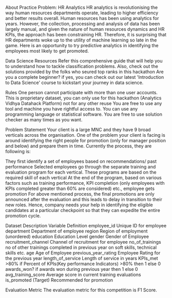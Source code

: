 About Practice Problem: HR Analytics
HR analytics is revolutionising the way human resources departments operate, leading to higher efficiency and better results overall. Human resources has been using analytics for years. However, the collection, processing and analysis of data has been largely manual, and given the nature of human resources dynamics and HR KPIs, the approach has been constraining HR. Therefore, it is surprising that HR departments woke up to the utility of machine learning so late in the game. Here is an opportunity to try predictive analytics in identifying the employees most likely to get promoted.

Data Science Resources
Refer this comprehensive guide that will help you to understand how to tackle classification problems.
Also, check out the solutions provided by the folks who seured top ranks in this hackathon
Are you a complete beginner? if yes, you can check out our latest 'Introduction to Data Science' course to kickstart your journey in data science.

Rules
One person cannot participate with more than one user accounts.
This is proprietary dataset, you can only use for this hackathon (Analytics Vidhya Datahack Platform) not for any other reuse
You are free to use any tool and machine you have rightful access to.
You can use any programming language or statistical software.
You are free to use solution checker as many times as you want.


Problem Statement
Your client is a large MNC and they have 9 broad verticals across the organisation. One of the problem your client is facing is around identifying the right people for promotion (only for manager position and below) and prepare them in time. Currently the process, they are following is:

They first identify a set of employees based on recommendations/ past performance
Selected employees go through the separate training and evaluation program for each vertical. These programs are based on the required skill of each vertical
At the end of the program, based on various factors such as training performance, KPI completion (only employees with KPIs completed greater than 60% are considered) etc., employee gets promotion
For above mentioned process, the final promotions are only announced after the evaluation and this leads to delay in transition to their new roles. Hence, company needs your help in identifying the eligible candidates at a particular checkpoint so that they can expedite the entire promotion cycle.

Dataset Description
Variable	Definition
employee_id	Unique ID for employee
department	Department of employee
region	Region of employment (unordered)
education	Education Level
gender	Gender of Employee
recruitment_channel	Channel of recruitment for employee
no_of_trainings	no of other trainings completed in previous year on soft skills, technical skills etc.
age	Age of Employee
previous_year_rating	Employee Rating for the previous year
length_of_service	Length of service in years
KPIs_met >80%	if Percent of KPIs(Key performance Indicators) >80% then 1 else 0
awards_won?	if awards won during previous year then 1 else 0
avg_training_score	Average score in current training evaluations
is_promoted	(Target) Recommended for promotion
 
Evaluation Metric
The evaluation metric for this competition is F1 Score.
